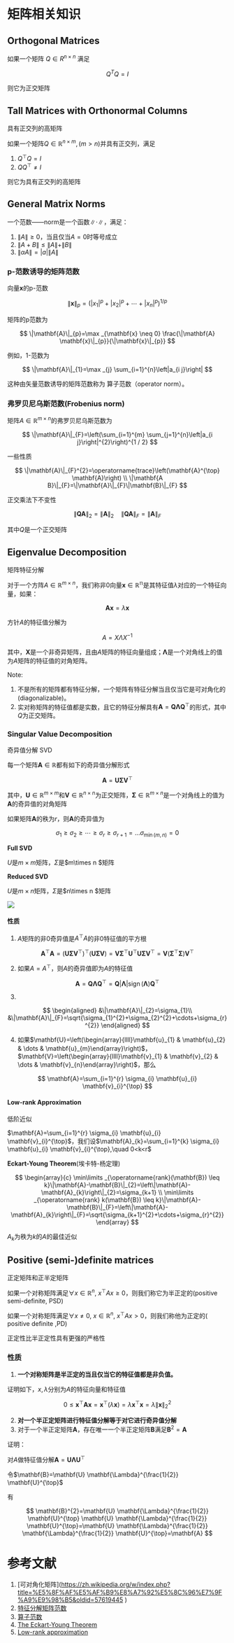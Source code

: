 # 矩阵相关知识

## Orthogonal Matrices
如果一个矩阵 $Q\in R^{n\times n}$ 满足

$$
Q^TQ=I
$$

则它为正交矩阵


## Tall Matrices with Orthonormal Columns

具有正交列的高矩阵

如果一个矩阵$Q\in\mathbb{R}^{n\times m},(m>n)$并具有正交列，满足

1. $Q^\top Q=I$
2. $QQ^\top\not=I$

则它为具有正交列的高矩阵

## General Matrix Norms

一个范数——norm是一个函数$\|\cdot\|$，满足：

1. $\|A\|\geq0$，当且仅当$A=0$时等号成立
2. $\|A+B\|\le\|A\|+\|B\|$
3. $\|\alpha A\|=|a|\|A\|$

### p-范数诱导的矩阵范数

向量$\mathbf{x}$的p-范数

$$
\|\mathbf{x}\|_{p}=\left(\left|x_{1}\right|^{p}+\left|x_{2}\right|^{p}+\cdots+\left|x_{n}\right|^{p}\right)^{1 / p}
$$

矩阵的p范数为

$$
\|\mathbf{A}\|_{p}=\max _{\mathbf{x} \neq 0} \frac{\|\mathbf{A} \mathbf{x}\|_{p}}{\|\mathbf{x}\|_{p}}
$$

例如，1-范数为

$$
\|\mathbf{A}\|_{1}=\max _{j} \sum_{i=1}^{n}\left|a_{i j}\right|
$$

这种由矢量范数诱导的矩阵范数称为 算子范数（operator norm）。

### **弗罗贝尼乌斯范数**(Frobenius norm)

矩阵$A\in\mathbb{R}^{m\times n}$的弗罗贝尼乌斯范数为

$$
\|\mathbf{A}\|_{F}=\left(\sum_{i=1}^{m} \sum_{j=1}^{n}\left|a_{i j}\right|^{2}\right)^{1 / 2}
$$

一些性质

$$
\|\mathbf{A}\|_{F}^{2}=\operatorname{trace}\left(\mathbf{A}^{\top} \mathbf{A}\right) \\
\|\mathbf{A B}\|_{F}=\|\mathbf{A}\|_{F}\|\mathbf{B}\|_{F}
$$

正交乘法下不变性

$$
\|\mathbf{Q A}\|_{2}=\|\mathbf{A}\|_{2} \quad\|\mathbf{Q A}\|_{F}=\|\mathbf{A}\|_{F}
$$

其中$Q$是一个正交矩阵

## Eigenvalue Decomposition

矩阵特征分解

对于一个方阵$A\in\mathbb{R}^{m\times n}$，我们称非0向量$\mathbf{x}\in\mathbb{R^n}$是其特征值$\lambda$对应的一个特征向量，如果：

$$
\mathbf{A x}=\lambda \mathbf{x}
$$

方针$A$的特征值分解为

$$
A=X \Lambda X^{-1}
$$

其中，$\mathbf{X}$是一个非奇异矩阵，且由$A$矩阵的特征向量组成；$\mathbf{\Lambda}$是一个对角线上的值为$A$矩阵的特征值的对角矩阵。

Note:

1. 不是所有的矩阵都有特征分解，一个矩阵有特征分解当且仅当它是可对角化的(diagonalizable)。
2. 实对称矩阵的特征值都是实数，且它的特征分解具有$\mathbf{A}=\mathbf{Q} \mathbf{\Lambda} \mathbf{Q}^{\top}$的形式，其中$Q$为正交矩阵。

### Singular Value Decomposition
奇异值分解 SVD

每一个矩阵$\mathbf{A}\in\mathbb{R}$都有如下的奇异值分解形式

$$
\mathbf{A}=\mathbf{U} \boldsymbol{\Sigma} \mathbf{V}^{\top}
$$

其中，$\mathbf{U}\in\mathbb{R}^{m\times m}$和$\mathbf{V}\in\mathbb{R}^{n\times n}$为正交矩阵，$\boldsymbol{\Sigma} \in \mathbb{R}^{m \times n}$是一个对角线上的值为$\mathbf{A}$的奇异值的对角矩阵

如果矩阵$\mathbf{A}$的秩为$r$，则$\mathbf{A}$的奇异值为

$$
\sigma_{1} \geq \sigma_{2} \geq \cdots \geq \sigma_{r} \geq \sigma_{r+1}=\ldots \sigma_{\min (m, n)}=0
$$

**Full SVD**

$U$是$m\times m$矩阵，$\Sigma$是$m\times n $矩阵

**Reduced SVD**

$U$是$m\times n$矩阵，$\Sigma$是$n\times n $矩阵

![](https://mypictuchuang.oss-cn-shenzhen.aliyuncs.com/UTOOLS1587817818433.png)

#### 性质

1. $A$矩阵的非0奇异值是$A^\top A$的非0特征值的平方根

$$
\mathbf{A}^{\top} \mathbf{A}=\left(\mathbf{U} \boldsymbol{\Sigma} \mathbf{V}^{\top}\right)^{\top}(\mathbf{U} \boldsymbol{\Sigma} \mathbf{V})=\mathbf{V} \boldsymbol{\Sigma}^{\top} \mathbf{U}^{\top} \mathbf{U} \boldsymbol{\Sigma} \mathbf{V}^{\top}=\mathbf{V}\left(\boldsymbol{\Sigma}^{\top} \boldsymbol{\Sigma}\right) \mathbf{V}^{\top}
$$

2. 如果$A=A^\top$，则$A$的奇异值即为$A$的特征值

$$
\mathbf{A}=\mathbf{Q} \mathbf{\Lambda} \mathbf{Q}^{\top}=\mathbf{Q}|\mathbf{\Lambda}| \operatorname{sign}(\mathbf{\Lambda}) \mathbf{Q}^{\top}
$$

3. 


$$
\begin{aligned}
&\|\mathbf{A}\|_{2}=\sigma_{1}\\
&\|\mathbf{A}\|_{F}=\sqrt{\sigma_{1}^{2}+\sigma_{2}^{2}+\cdots+\sigma_{r}^{2}}
\end{aligned}
$$

4. 如果$\mathbf{U}=\left(\begin{array}{llll}\mathbf{u}_{1} & \mathbf{u}_{2} & \dots & \mathbf{u}_{m}\end{array}\right)$，$\mathbf{V}=\left(\begin{array}{llll}\mathbf{v}_{1} & \mathbf{v}_{2} & \dots & \mathbf{v}_{n}\end{array}\right)$，那么

$$
\mathbf{A}=\sum_{i=1}^{r} \sigma_{i} \mathbf{u}_{i} \mathbf{v}_{i}^{\top}
$$

#### Low-rank Approximation

低阶近似

$\mathbf{A}=\sum_{i=1}^{r} \sigma_{i} \mathbf{u}_{i} \mathbf{v}_{i}^{\top}$，我们设$\mathbf{A}_{k}=\sum_{i=1}^{k} \sigma_{i} \mathbf{u}_{i} \mathbf{v}_{i}^{\top},\quad 0<k<r$

**Eckart-Young Theorem**(埃卡特-杨定理)

$$
\begin{array}{c}
\min\limits _{\operatorname{rank}(\mathbf{B}) \leq k}\|\mathbf{A}-\mathbf{B}\|_{2}=\left\|\mathbf{A}-\mathbf{A}_{k}\right\|_{2}=\sigma_{k+1} \\
\min\limits _{\operatorname{rank} k(\mathbf{B}) \leq k}\|\mathbf{A}-\mathbf{B}\|_{F}=\left\|\mathbf{A}-\mathbf{A}_{k}\right\|_{F}=\sqrt{\sigma_{k+1}^{2}+\cdots+\sigma_{r}^{2}}
\end{array}
$$

$A_k$为秩为$k$的$A$的最佳近似



## Positive (semi-)definite matrices

正定矩阵和正半定矩阵

如果一个对称矩阵满足$\forall x \in \mathbb{R}^n, \ x^\top A x \ge 0$，则我们称它为半正定的(positive semi-definite, PSD)

如果一个对称矩阵满足$\forall x\not= 0, \ x\in\mathbb{R}^n, \ x^\top Ax >0$，则我们称他为正定的( positive definite ,PD)

正定性比半正定性具有更强的严格性

### 性质

1. **一个对称矩阵是半正定的当且仅当它的特征值都是非负值。**

证明如下，$x,\lambda$分别为$A$的特征向量和特征值

$$
0 \leq \mathbf{x}^{\top} \mathbf{A} \mathbf{x}=\mathbf{x}^{\top}(\lambda \mathbf{x})=\lambda \mathbf{x}^{\top} \mathbf{x}=\lambda\|\mathbf{x}\|_{2}^{2}
$$

2. **对一个半正定矩阵进行特征值分解等于对它进行奇异值分解**
3. 对于一个半正定矩阵$\mathbf{A}$，存在唯一一个半正定矩阵$\mathbf{B}$满足$\mathbf{B}^2=\mathbf{A}$

证明：

对$A$做特征值分解$\mathbf{A}=\mathbf{U} \mathbf{\Lambda} \mathbf{U}^{\top}$

令$\mathbf{B}=\mathbf{U} \mathbf{\Lambda}^{\frac{1}{2}} \mathbf{U}^{\top}$

有

$$
\mathbf{B}^{2}=\mathbf{U} \mathbf{\Lambda}^{\frac{1}{2}} \mathbf{U}^{\top} \mathbf{U} \mathbf{\Lambda}^{\frac{1}{2}} \mathbf{U}^{\top}=\mathbf{U} \mathbf{\Lambda}^{\frac{1}{2}} \mathbf{\Lambda}^{\frac{1}{2}} \mathbf{U}^{\top}=\mathbf{A}
$$

# 参考文献

1. [可对角化矩阵](<https://zh.wikipedia.org/w/index.php?title=%E5%8F%AF%E5%AF%B9%E8%A7%92%E5%8C%96%E7%9F%A9%E9%98%B5&oldid=57619445> )
2. [特征分解](<https://zh.wikipedia.org/wiki/%E7%89%B9%E5%BE%81%E5%88%86%E8%A7%A3>)[矩阵范数](<https://zh.wikipedia.org/wiki/%E7%9F%A9%E9%99%A3%E7%AF%84%E6%95%B8#p-%E8%8C%83%E6%95%B0%E8%AF%B1%E5%AF%BC%E7%9A%84%E7%9F%A9%E9%98%B5%E8%8C%83%E6%95%B0>)
3. [算子范数](<https://zh.wikipedia.org/wiki/%E7%AE%97%E5%AD%90%E8%8C%83%E6%95%B0>)
4. [The Eckart-Young Theorem](<https://legacy.voteview.com/ideal_point_Eckart_Young_Theorem.htm>)
5. [Low-rank approximation](<https://en.wikipedia.org/wiki/Low-rank_approximation>)